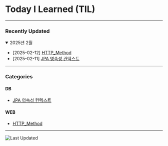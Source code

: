 # Today I Learned (TIL)

---


### Recently Updated

<details open>
<summary>2025년 2월 </summary>

- [2025-02-12] [HTTP_Method](WEB/HTTP_Method.md)
- [2025-02-11] [JPA 영속성 컨텍스트](JPA/JPA_영속성_컨텍스트.md)

</details>

---

### Categories 

#### DB
- [JPA 영속성 컨텍스트](JPA/JPA_영속성_컨텍스트.md)

#### WEB
- [HTTP_Method](WEB/HTTP_Method.md)
---

![Last Updated](https://img.shields.io/github/last-commit/aerhergag00/til?label=Last%20Updated)